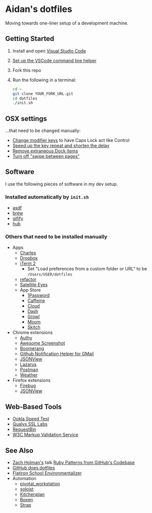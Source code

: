 # Aidan's dotfiles

Moving towards one-liner setup of a development machine.

## Getting Started

1. Install and open [Visual Studio Code](https://code.visualstudio.com/)
1. [Set up the VSCode command line helper](https://code.visualstudio.com/docs/setup/mac#_launching-from-the-command-line)
1. Fork this repo
1. Run the following in a terminal:

   ```bash
   cd ~
   git clone YOUR_FORK_URL.git
   cd dotfiles
   ./init.sh
   ```

## OSX settings

...that need to be changed manually:

- [Change modifier keys](https://support.apple.com/guide/mac-help/change-the-behavior-of-the-modifier-keys-mchlp1011/mac) to have Caps Lock act like Control
- [Speed up the key repeat and shorten the delay](https://support.apple.com/guide/mac-help/set-how-quickly-a-key-repeats-mchl0311bdb4/mac)
- [Remove extraneous Dock items](https://support.apple.com/guide/mac-help/dock-mh35859/mac#mchlpf80766d)
- [Turn off "swipe between pages"](https://support.apple.com/guide/mac-help/change-trackpad-preferences-mchlp1226/10.14/mac/10.14)

## Software

I use the following pieces of software in my dev setup.

### Installed automatically by `init.sh`

- [asdf](https://asdf-vm.com/)
- [brew](http://mxcl.github.com/homebrew/)
- [gifify](https://github.com/jclem/gifify)
- [hub](https://hub.github.com)

### Others that need to be installed manually

- Apps
  - [Charles](http://www.charlesproxy.com/)
  - [Dropbox](http://db.tt/y5bnAOst)
  - [iTerm 2](http://www.iterm2.com)
    - Set "Load preferences from a custom folder or URL" to be `/Users/USER/dotfiles`
  - [refactor](https://github.com/afeld/refactor)
  - [Satellite Eyes](http://satelliteeyes.tomtaylor.co.uk/)
  - App Store
    - [1Password](https://itunes.apple.com/us/app/1password-password-manager/id443987910?mt=12)
    - [Caffeine](http://itunes.apple.com/us/app/caffeine/id411246225)
    - [Cloud](http://itunes.apple.com/us/app/cloud/id417602904)
    - [Dash](https://itunes.apple.com/us/app/dash/id458034879)
    - [Growl](https://itunes.apple.com/us/app/growl/id467939042?mt=12)
    - [Moom](https://itunes.apple.com/us/app/moom/id419330170?mt=12)
    - [Skitch](https://itunes.apple.com/us/app/skitch/id425955336?mt=12)
- Chrome extensions
  - [Authy](https://www.authy.com/)
  - [Awesome Screenshot](https://chrome.google.com/webstore/detail/awesome-screenshot-captur/alelhddbbhepgpmgidjdcjakblofbmce)
  - [Boomerang](http://www.boomeranggmail.com/)
  - [Github Notification Helper for GMail](https://chrome.google.com/webstore/detail/github-notification-helpe/gmhijkhbpihfmkmhmcfebmlkaekgmaje)
  - [JSONView](https://chrome.google.com/webstore/detail/jsonview/chklaanhfefbnpoihckbnefhakgolnmc)
  - [Lazarus](https://chrome.google.com/webstore/detail/loljledaigphbcpfhfmgopdkppkifgno)
  - [Postman](https://chrome.google.com/webstore/detail/postman-rest-client/fdmmgilgnpjigdojojpjoooidkmcomcm)
  - [Weather](https://chrome.google.com/webstore/detail/weather/ihbiedpeaicgipncdnnkikeehnjiddck)
- Firefox extensions
  - [Firebug](https://www.getfirebug.com)
  - [JSONView](https://addons.mozilla.org/en-US/firefox/addon/jsonview/)

## Web-Based Tools

- [Ookla Speed Test](http://www.speedtest.net/)
- [Qualys SSL Labs](https://www.ssllabs.com/ssltest/)
- [RequestBin](http://requestb.in/)
- [W3C Markup Validation Service](http://validator.w3.org/)

## See Also

- [Zach Holman's](http://zachholman.com/) talk [Ruby Patterns from GitHub's Codebase](http://speakerdeck.com/u/holman/p/ruby-patterns-from-githubs-codebase?slide=7)
- [GitHub does dotfiles](http://dotfiles.github.com)
- [Flatiron School Environmentalizer](https://github.com/flatiron-school/environmentalizer/)
- Automation
  - [pivotal_workstation](https://github.com/pivotal/pivotal_workstation)
  - [soloist](https://github.com/mkocher/soloist)
  - [Kitchenplan](https://github.com/kitchenplan/kitchenplan)
  - [Boxen](https://boxen.github.com)
  - [Strap](https://github.com/mikemcquaid/strap)
